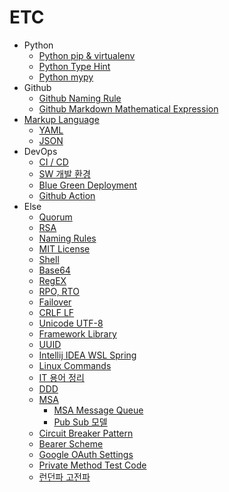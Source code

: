 # ETC

- Python
  - [Python pip & virtualenv](/contents/2022-10/2022-10-14.md)
  - [Python Type Hint](/contents/2022-10/2022-10-21.md)
  - [Python mypy](/contents/2022-10/2022-10-22.md)
- Github
  - [Github Naming Rule](/contents/2022-11/2022-11-26.md)
  - [Github Markdown Mathematical Expression](/contents/2023-02/2023-02-25.md)
- [Markup Language](/contents/2023-02/2023-02-28.md)
  - [YAML](/contents/2022-12/2022-12-10.md)
  - [JSON](/contents/2023-03/2023-03-01.md)
- DevOps
  - [CI / CD](/contents/2022-10/2022-10-27.md)
  - [SW 개발 환경](/contents/2022-10/2022-10-28.md)
  - [Blue Green Deployment](/contents/2022-12/2022-12-19.md)
  - [Github Action](/contents/2022-12/2022-12-13.md)
- Else
  - [Quorum](/contents/2022-11/2022-11-04.md)
  - [RSA](/contents/2022-11/2022-11-28.md)
  - [Naming Rules](/contents/2022-11/2022-11-25.md)
  - [MIT License](/contents/2022-11/2022-11-06.md)
  - [Shell](/contents/2022-12/2022-12-02.md)
  - [Base64](/contents/2023-01/2023-01-08.md)
  - [RegEX](/contents/2023-03/2023-03-07.md)
  - [RPO, RTO](/contents/2022-11/2022-11-02.md)
  - [Failover](/contents/2022-11/2022-11-24.md)
  - [CRLF LF](/contents/2023-03/2023-03-09.md)
  - [Unicode UTF-8](/contents/2023-03/2023-03-13.md)
  - [Framework Library](/contents/2023-03/2023-03-14.md)
  - [UUID](/contents/2023-03/2023-03-29.md)
  - [Intellij IDEA WSL Spring](/contents/2023-03/2023-03-31.md)
  - [Linux Commands](/contents/2023-05/2023-05-30.md)
  - [IT 용어 정리](/contents/2023-06/2023-06-01.md)
  - [DDD](/contents/2023-06/2023-06-02.md)
  - [MSA](/contents/2023-06/2023-06-08.md)
    - [MSA Message Queue](/contents/2023-06/2023-06-05.md)
    - [Pub Sub 모델](/contents/2023-06/2023-06-19.md)
  - [Circuit Breaker Pattern](/contents/2023-06/2023-06-16.md)
  - [Bearer Scheme](/contents/2023-07/2023-07-01.md)
  - [Google OAuth Settings](/contents/2023-07/2023-07-03.md)
  - [Private Method Test Code](/contents/2023-07/2023-07-04.md)
  - [런던파 고전파](/contents/2023-07/2023-07-05.md)
